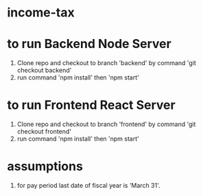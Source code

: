 # income-tax

# to run Backend Node Server
1. Clone repo and checkout to branch 'backend' by command 'git checkout backend'
2. run command 'npm install' then 'npm start'

# to run Frontend React Server
1. Clone repo and checkout to branch 'frontend' by command 'git checkout frontend'
2. run command 'npm install' then 'npm start'

# assumptions
1. for pay period last date of fiscal year is 'March 31'.
